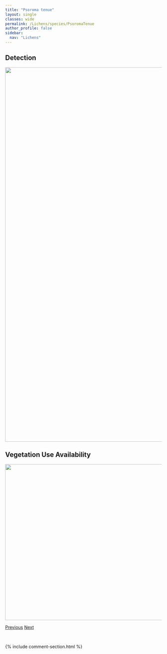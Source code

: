 ```yaml
---
title: "Psoroma tenue"
layout: single
classes: wide
permalink: /Lichens/species/PsoromaTenue
author_profile: false
sidebar:
  nav: "Lichens"
---
```


<h2>Detection</h2>

<a href="https://drive.google.com/uc?export=view&id=1NyxbUmqDiMwB9EuHbYgPkn9mUHEPm4LI">
<img src="https://drive.google.com/uc?export=view&id=1NyxbUmqDiMwB9EuHbYgPkn9mUHEPm4LI" height = "1200" width = "800">
</a>


<h2>Vegetation Use Availability</h2>

<a href="https://drive.google.com/uc?export=view&id=1t5UPn2ZS2mUhxreItIGZtQ_kwCj8O9-D">
<img src="https://drive.google.com/uc?export=view&id=1t5UPn2ZS2mUhxreItIGZtQ_kwCj8O9-D" height = "500" width = "1000">
</a>


<a href="/DevelopmentWebsite/Lichens/species/PsoromaHypnorum" class="pagination--pager" title="Psoroma hypnorum">Previous</a> <a href="/DevelopmentWebsite/Lichens/species/PuncteliaCaseana" class="pagination--pager" title="Punctelia caseana">Next</a>

<p>&nbsp;</p>

{% include comment-section.html %}
